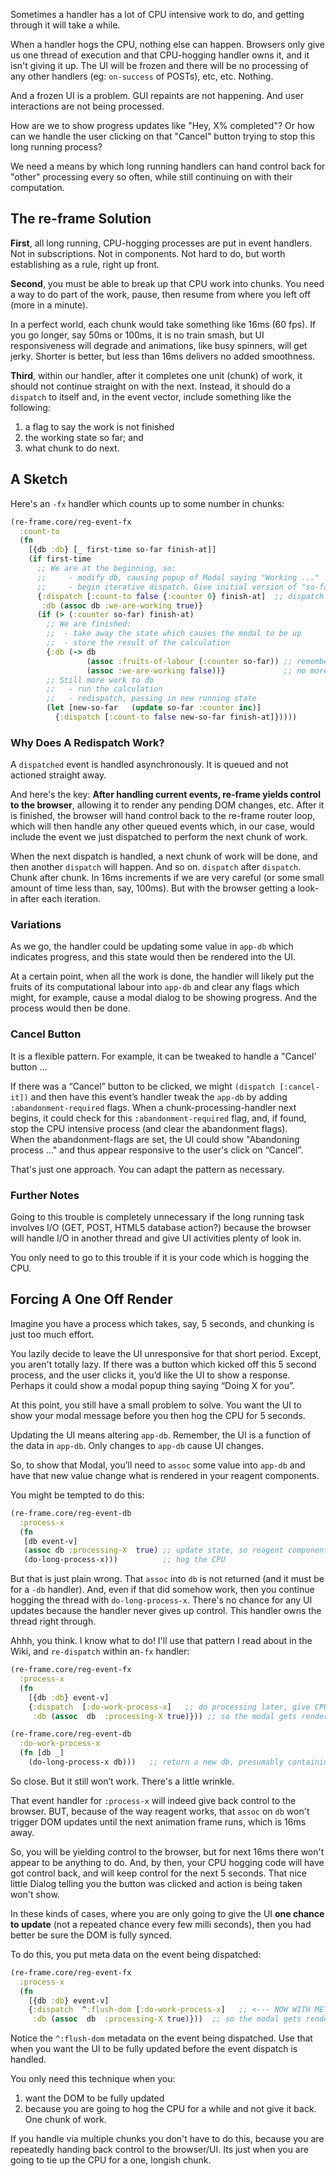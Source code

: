 
Sometimes a handler has a lot of CPU intensive work to do, and 
getting through it will take a while. 

When a handler hogs the CPU, nothing else can happen. Browsers 
only give us one thread of execution and that CPU-hogging handler 
owns it, and it isn't giving it up. The UI will be frozen and 
there will be no processing of any other handlers (eg: `on-success` 
of POSTs), etc, etc. Nothing.

And a frozen UI is a problem.  GUI repaints are not happening. And 
user interactions are not being processed.

How are we to show progress updates like "Hey, X% completed"?  Or 
how can we handle the user clicking on that "Cancel" button trying 
to stop this long running process?

We need a means by which long running handlers can hand control
back for "other" processing every so often, while still continuing 
on with their computation.

## The re-frame Solution

__First__, all long running, CPU-hogging processes are put in event handlers.
Not in subscriptions.  Not in components. Not hard to do,
but worth establishing as a rule, right up front. 

__Second__, you must be able to break up that CPU 
work into chunks. You need a way to do part of the work, pause, 
then resume from where you left off (more in a minute).

In a perfect world, each chunk would take something like
16ms (60 fps). If you go longer, say 50ms or 100ms, it is no train 
smash, but UI responsiveness will degrade and animations, like 
busy spinners,  will get jerky. Shorter is better, but less than 
16ms delivers no added smoothness. 

__Third__, within our handler, after it completes one unit (chunk)
of work, it should not continue straight on with the next.  Instead, 
it should do a `dispatch` to itself and, in the event vector, 
include something like the following: 

  1. a flag to say the work is not finished
  2. the working state so far; and 
  3. what chunk to do next. 

## A Sketch 

Here's an `-fx` handler which counts up to some number in chunks:
```clj
(re-frame.core/reg-event-fx 
  :count-to
  (fn 
    [{db :db} [_ first-time so-far finish-at]]
    (if first-time
      ;; We are at the beginning, so:
      ;;     - modify db, causing popup of Modal saying "Working ..."
      ;;     - begin iterative dispatch. Give initial version of "so-far"
      {:dispatch [:count-to false {:counter 0} finish-at]  ;; dispatch to self
       :db (assoc db :we-are-working true)}
      (if (> (:counter so-far) finish-at)
        ;; We are finished:
        ;;  - take away the state which causes the modal to be up
        ;;  - store the result of the calculation
        {:db (-> db
                 (assoc :fruits-of-labour (:counter so-far)) ;; remember the result
                 (assoc :we-are-working false))}             ;; no more modal
        ;; Still more work to do
        ;;   - run the calculation
        ;;   - redispatch, passing in new running state
        (let [new-so-far   (update so-far :counter inc)]
          {:dispatch [:count-to false new-so-far finish-at]}))))                         
```

### Why Does A Redispatch Work?

A `dispatched` event is handled asynchronously. It is queued
and not actioned straight away. 

And here's the key: **After handling current events, re-frame yields control
to the browser**, allowing it to render any pending DOM changes, etc. After 
it is finished, the browser will hand control back to the re-frame router 
loop, which will then handle any other queued events 
which, in our case, would include the event we just dispatched to perform 
the next chunk of work. 

When the next dispatch is handled, a next chunk of work will be done, and then another
`dispatch` will happen. And so on. `dispatch` after `dispatch`. Chunk 
after chunk. In 16ms increments if we are very careful (or some small amount 
of time less than, say, 100ms). But with the browser getting a look-in after each iteration.

### Variations

As we go, the handler could be updating some value in `app-db` which indicates 
progress, and this state would then be rendered into the UI.

At a certain point, when all the work is done, the handler will likely put the
fruits of its computational labour into `app-db` and clear any flags which might, for example,
cause a modal dialog to be showing progress.  And the process would then be done.


### Cancel Button 

It is a flexible pattern.  For example, it can be tweaked to handle a "Cancel' button ...

If there was a “Cancel” button to be clicked, we might 
`(dispatch [:cancel-it])` and then have this event’s handler tweak the `app-db`
by adding `:abandonment-required` flags. When a chunk-processing-handler
next begins, it could check for this `:abandonment-required` flag, and,
if found, stop the CPU intensive process (and clear the abandonment flags).  
When the abandonment-flags
are set, the UI could show "Abandoning process ..." and thus appear responsive 
to the user's click on “Cancel”.

That's just one approach. You can adapt the pattern as necessary. 


### Further Notes

Going to this trouble is completely unnecessary if the long running 
task involves I/O (GET, POST, HTML5 database action?) because the 
browser will handle I/O in another thread and give UI activities plenty of look in. 

You only need to go to this trouble if it is your code which is 
hogging the CPU.  

## Forcing A One Off Render 

Imagine you have a process which takes, say, 5 seconds, and chunking 
is just too much effort.

You lazily decide to leave the UI unresponsive for that short period.
Except, 
you aren't totally lazy.  If there was a button which kicked off 
this 5 second process, and the user clicks it, you’d like the UI to 
show a response. Perhaps it could show  a modal popup thing saying 
“Doing X for you”. 

At this point, you still have a small problem to solve. You want 
the UI to show your modal message before you then hog the CPU for 
5 seconds.

Updating the UI means altering `app-db`.  Remember, the UI is a 
function of the data in `app-db`. Only changes to `app-db` cause UI 
changes. 

So, to show that Modal, you’ll need to `assoc` some value into `app-db` 
and have that new value change what is rendered in your reagent components.

You might be tempted to do this: 
```clj
(re-frame.core/reg-event-db
  :process-x
  (fn
   [db event-v]
   (assoc db :processing-X  true) ;; update state, so reagent components render a modal 
   (do-long-process-x)))          ;; hog the CPU
```

But that is just plain wrong. 
That `assoc` into `db` is not returned (and it must be for a `-db` handler).
And, even if that did somehow work, 
then you continue hogging the thread with `do-long-process-x`.  There's no 
chance for any UI updates because the handler never gives up control. This 
handler owns the thread right through.

Ahhh, you think.  I know what to do!  I'll use that pattern I read 
about in the Wiki, and `re-dispatch` within an`-fx` handler: 
```clj
(re-frame.core/reg-event-fx
  :process-x
  (fn 
    [{db :db} event-v]
    {:dispatch  [:do-work-process-x]   ;; do processing later, give CPU back to browser.     
     :db (assoc  db  :processing-X true)})) ;; so the modal gets rendered

(re-frame.core/reg-event-db
  :do-work-process-x
  (fn [db _]
    (do-long-process-x db)))   ;; return a new db, presumably containing work done
```

So close.  But it still won’t work. There's a little wrinkle.

That event handler for `:process-x` will indeed give back control 
to the browser. BUT, because of the way reagent works, that `assoc` on `db` 
won't trigger DOM updates until the next animation frame runs, which is 16ms away.  

So, you will be yielding control to the browser, but for next 16ms 
there won't appear to be anything to do.  And, by then, your CPU hogging 
code will have got control back, and will keep control for the next 5 
seconds. That nice little Dialog telling you the button was clicked and 
action is being taken won't show.

In these kinds of cases, where you are only going to give the UI 
**one chance to update** (not a repeated chance every few milli seconds), 
then you had better be sure the DOM is fully synced. 

To do this, you put meta data on the event being dispatched:
```clj
(re-frame.core/reg-event-fx
  :process-x
  (fn 
    [{db :db} event-v]
    {:dispatch  ^:flush-dom [:do-work-process-x]   ;; <--- NOW WITH METADATA         
     :db (assoc  db  :processing-X true)}))  ;; so the modal gets rendered
```

Notice the `^:flush-dom` metadata on the event being dispatched.  Use 
that when you want the UI to be fully updated before the event dispatch 
is handled. 

You only need this technique when you: 

  1. want the DOM to be fully updated
  2. because you are going to hog the CPU for a while and not give it back. One chunk of work.

If you handle via multiple chunks you don't have to do this, because 
you are repeatedly handing back control to the browser/UI.  Its just 
when you are going to tie up the CPU for a one, longish chunk. 
